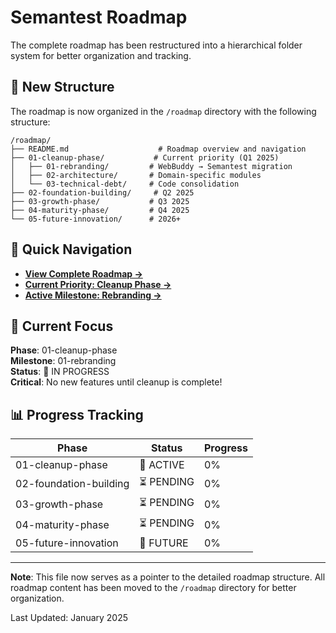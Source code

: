 # Semantest Roadmap

The complete roadmap has been restructured into a hierarchical folder system for better organization and tracking.

## 📁 New Structure

The roadmap is now organized in the `/roadmap` directory with the following structure:

```
/roadmap/
├── README.md                    # Roadmap overview and navigation
├── 01-cleanup-phase/           # Current priority (Q1 2025)
│   ├── 01-rebranding/         # WebBuddy → Semantest migration
│   ├── 02-architecture/       # Domain-specific modules
│   └── 03-technical-debt/     # Code consolidation
├── 02-foundation-building/     # Q2 2025
├── 03-growth-phase/           # Q3 2025
├── 04-maturity-phase/         # Q4 2025
└── 05-future-innovation/      # 2026+
```

## 🚀 Quick Navigation

- **[View Complete Roadmap →](./roadmap/README.md)**
- **[Current Priority: Cleanup Phase →](./roadmap/01-cleanup-phase/README.md)**
- **[Active Milestone: Rebranding →](./roadmap/01-cleanup-phase/01-rebranding/README.md)**

## 🎯 Current Focus

**Phase**: 01-cleanup-phase  
**Milestone**: 01-rebranding  
**Status**: 🚧 IN PROGRESS  
**Critical**: No new features until cleanup is complete!

## 📊 Progress Tracking

| Phase | Status | Progress |
|-------|--------|----------|
| 01-cleanup-phase | 🚧 ACTIVE | 0% |
| 02-foundation-building | ⏳ PENDING | 0% |
| 03-growth-phase | ⏳ PENDING | 0% |
| 04-maturity-phase | ⏳ PENDING | 0% |
| 05-future-innovation | 🔮 FUTURE | 0% |

---

**Note**: This file now serves as a pointer to the detailed roadmap structure. All roadmap content has been moved to the `/roadmap` directory for better organization.

Last Updated: January 2025